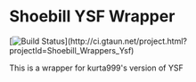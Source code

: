 # Shoebill YSF Wrapper

[![Build Status](http://ci.gtaun.net/app/rest/builds/buildType:(id:Shoebill_Wrappers_Ysf_Deploy)/statusIcon)](http://ci.gtaun.net/project.html?projectId=Shoebill_Wrappers_Ysf)

This is a wrapper for kurta999's version of YSF
